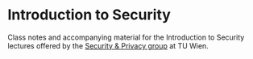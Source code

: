 Introduction to Security
========================
Class notes and accompanying material for the Introduction to Security lectures offered by the [Security & Privacy group](https://secpriv.tuwien.ac.at/) at TU Wien.